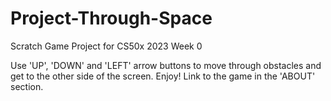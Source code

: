 # Project-Through-Space
Scratch Game Project for CS50x 2023 Week 0

Use 'UP', 'DOWN' and 'LEFT' arrow buttons to move through obstacles and get to the other side of the screen. Enjoy!
Link to the game in the 'ABOUT' section.
